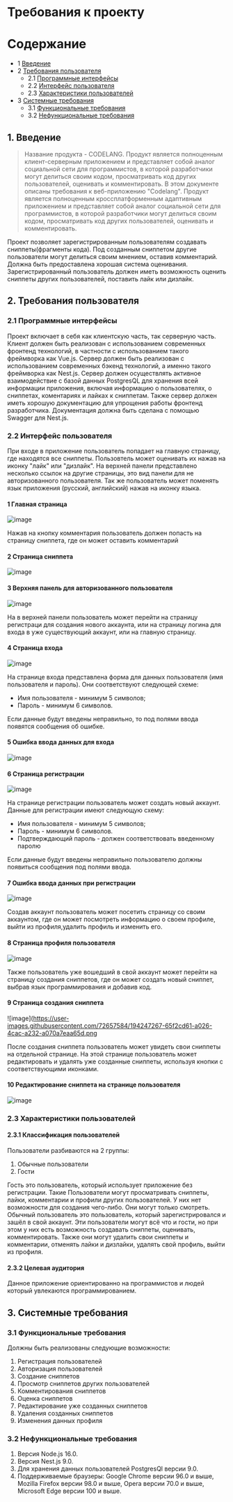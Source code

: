 # Требования к проекту 

Содержание
=================
* 1 [Введение](#1-введение)
* 2 [Требования пользователя](#2-требования-пользователя)
  * 2.1 [Программные интерфейсы](#21-программные-интерфейсы)
  * 2.2 [Интерфейс пользователя](#22-интерфейс-пользователя)
  * 2.3 [Характеристики пользователей](#23-характеристики-пользователей)
* 3 [Системные требования](#3-системные-требования)
  * 3.1 [Функциональные требования](#31-функциональные-требования)
  * 3.2 [Нефункциональные требования](#32-нефункциональные-требования)

## 1. Введение
> Название продукта - CODELANG.
Продукт является полноценным клиент-серверным приложением и представляет собой аналог социальной сети для программистов, в которой разработчики могут делиться своим кодом, просматривать код других пользователей, оценивать и комментировать.
В этом документе описаны требования к веб-приложению "Codelang". Продукт является полноценным кроссплатформенным адаптивным приложением и представляет собой аналог социальной сети для программистов, в которой разработчики могут делиться своим кодом, просматривать код других пользователей, оценивать и комментировать.

Проект позволяет зарегистрированным пользователям создавать сниппеты(фрагменты кода). Под созданным сниппетом другие пользователи могут делиться своим мнением, оставив комментарий. Должна быть предоставлена хорошая система оценивания. Зарегистрированный пользователь должен иметь возможность оценить сниппеты других пользователей, поставить лайк или дизлайк.

## 2. Требования пользователя

### 2.1 Программные интерфейсы
Проект включает в себя как клиентскую часть, так серверную часть. Клиент должен быть реализован с использованием современных фронтенд технологий, в частности с использованием такого фреймворка как Vue.js. Сервер должен быть реализован с использованием современных бэкенд технологий, а именно такого фреймворка как Nest.js.
Сервер должен осуществлять активное взаимодействие с базой данных PostgresQL для хранения всей информации приложения, включая информацию о пользователях, о сниппетах, коментариях и лайках к сниппетам. Также сервер должен иметь хорошую документацию для упрощения работы фронтенд разработчика. Документация должна быть сделана с помощью Swagger для Nest.js.

### 2.2 Интерфейс пользователя

При входе в приложение пользователь попадает на главную страницу, где находятся все сниппеты. Пользовтель может оценивать их нажав на иконку "лайк" или "дизлайк". На верхней панели представлено несколько ссылок на другие страницы, это вид панели для не авторизованного пользователя. Так же пользователь может поменять язык приложения (русский, английский) нажав на иконку языка. 

#### 1 Главная страница
![image](https://user-images.githubusercontent.com/72657584/194246619-fe543928-41db-46aa-9bc6-cc63c12c4b52.png)

Нажав на кнопку комментария пользователь должен попасть на страницу сниппета, где он может оставить комментарий

#### 2 Страница сниппета
![image](https://user-images.githubusercontent.com/72657584/199596041-65444545-9bec-43f9-b484-193b362fa120.png)

#### 3 Верхняя панель для авторизованного пользователя
![image](https://user-images.githubusercontent.com/72657584/199592184-35a42b6f-8865-43b0-8a25-093389c1e905.png)

На в верхней панели пользователь может перейти на страницу регистраци для создания нового аккаунта, или на страницу логина для входа в уже существующий аккаунт, или на главную страницу.

#### 4 Страница входа
![image](https://user-images.githubusercontent.com/72657584/194247014-8d59d469-98e4-470c-9fa6-43dc0a372149.png)

На странице входа представлена форма для данных пользователя (имя пользователя и пароль). Они соответствуют следующей схеме: 
 - Имя пользователя - минимум 5 символов;
 - Пароль - минимум 6 символов.
 
 Если данные будут введены неправильно, то под полями ввода появятся сообщения об ошибке.
 
 #### 5 Ошибка ввода данных для входа
 ![image](https://user-images.githubusercontent.com/72657584/199593822-8d6e7807-5c7d-45dc-8d07-6b2ac86c9d70.png)

#### 6 Страница регистрации
![image](https://user-images.githubusercontent.com/72657584/194247079-3ef33efa-171e-423f-a61c-270bdbae52de.png)

На странице регистрации пользователь может создать новый аккаунт. Данные для регистрации имеют следующую схему: 
- Имя пользователя - минимум 5 символов;
- Пароль - минимум 6 символов.
- Подтверждающий пароль - должен соответствовать введенному паролю

Если данные будут введены неправильно пользователю должны появиться сообщения под полями ввода.

#### 7 Ошибка ввода данных при регистрации
![image](https://user-images.githubusercontent.com/72657584/199594548-3b344239-51ba-4198-89b6-cd1beb9f2f50.png)

Создав аккаунт пользователь может посетить страницу со своим аккаунтом, где он может посмотреть информацию о своем профиле, выйти из профиля,удалить профиль и изменить его.

#### 8 Страница профиля пользователя
![image](https://user-images.githubusercontent.com/72657584/199594810-1c109715-6bd7-429c-b811-01b0fd1257b7.png)

Также пользователь уже вошедший в свой аккаунт может перейти на страницу создания сниппетов, где он может создать новый сниппет, выбрав язык программирования и добавив код.

#### 9 Страница создания сниппета
![image](https://user-images.githubusercontent.com/72657584/194247267-65f2cd61-a026-4cac-a232-a070a7eaa65d.png

После создания сниппета пользователь может увидеть свои сниппеты на отдельной странице. На этой странице пользователь может редактировать и удалять уже созданные сниппеты, используя кнопки с соответствующими иконками.

#### 10 Редактирование сниппета на странице пользователя
![image](https://user-images.githubusercontent.com/72657584/199595289-8296cb7f-98fc-4fd0-ad32-48e5694342be.png)

### 2.3 Характеристики пользователей

#### 2.3.1 Классификация пользователей

Пользователи разбиваются на 2 группы:

1. Обычные пользователи
2. Гости

Гость это пользователь, который использует приложение без регистрации. Такие Пользователи могут просматривать сниппеты, лайки, комментарии и профили других пользователей. У них нет возможности для создания чего-либо. Они могут только смотреть.
Обычный пользователь это пользователь, который зарегистрировался и зашёл в свой аккаунт. Эти пользователи могут всё что и гости, но при этом у них есть возможность создавать сниппеты, оценивать, комментировать. Также они могут удалить свои сниппеты и комментарии, отменять лайки и дизлайки, удалять свой профиль, выйти из профиля.

#### 2.3.2 Целевая аудитория

Данное приложение ориентированно на программистов и людей который увлекаются программированием.

## 3. Системные требования

### 3.1 Функциональные требования

Должны быть реализованы следующие возможности:
1. Регистрация пользователей
2. Авторизация пользователей
3. Создание сниппетов
4. Просмотр сниппетов других пользователей
5. Комментирования сниппетов
6. Оценка сниппетов
7. Редактирование уже созданных сниппетов
8. Удаления созданных сниппетов
9. Изменения данных профиля


### 3.2 Нефункциональные требования

1. Версия Node.js 16.0.
2. Версия Nest.js 9.0.
3. Для хранения данных пользователей PostgresQl версии 9.0.
4. Поддерживаемые браузеры: Google Chrome версии 96.0 и выше, Mozilla Firefox версии 98.0 и выше, Opera версии 70.0 и выше, Microsoft Edge версии 100 и выше. 





